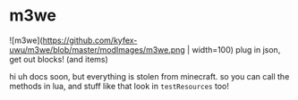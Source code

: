 # m3we
![m3we](https://github.com/kyfex-uwu/m3we/blob/master/modImages/m3we.png | width=100)
plug in json, get out blocks! (and items)

hi
uh
docs soon, but everything is stolen from minecraft.
so you can call the methods in lua, and stuff like that
look in `testResources` too!
